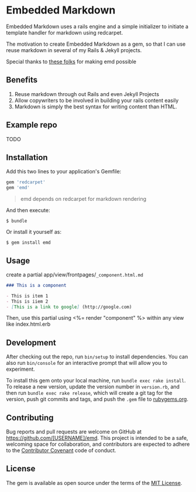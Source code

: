 # Embedded Markdown

Embedded Markdown uses a rails engine and a simple initializer to initiate a template handler for markdown using redcarpet.

The motivation to create Embedded Markdown as a gem, so that I can use reuse markdown in several of my Rails & Jekyll projects.

Special thanks to [these folks](http://stackoverflow.com/questions/4163560/how-can-i-automatically-render-partials-using-markdown-in-rails-3/10131299#10131299
) for making emd possible

## Benefits
1. Reuse markdown through out Rails and even Jekyll Projects
1. Allow copywriters to be involved in building your rails content easily 
1. Markdown is simply the best syntax for writing content than HTML. 

## Example repo

TODO

## Installation

Add this two lines to your application's Gemfile:

```ruby
gem 'redcarpet'
gem 'emd'
```
> emd depends on redcarpet for markdown rendering

And then execute:

    $ bundle

Or install it yourself as:

    $ gem install emd

## Usage

create a partial app/view/frontpages/`_component.html.md`

```markdown
### This is a component

- This is item 1
- This is iiem 2
- [This is a link to google] (http://google.com)

```

Then,  use this partial using <%= render "component" %> within any view like index.html.erb


## Development

After checking out the repo, run `bin/setup` to install dependencies. You can also run `bin/console` for an interactive prompt that will allow you to experiment.

To install this gem onto your local machine, run `bundle exec rake install`. To release a new version, update the version number in `version.rb`, and then run `bundle exec rake release`, which will create a git tag for the version, push git commits and tags, and push the `.gem` file to [rubygems.org](https://rubygems.org).

## Contributing

Bug reports and pull requests are welcome on GitHub at https://github.com/[USERNAME]/emd. This project is intended to be a safe, welcoming space for collaboration, and contributors are expected to adhere to the [Contributor Covenant](http://contributor-covenant.org) code of conduct.


## License

The gem is available as open source under the terms of the [MIT License](http://opensource.org/licenses/MIT).
